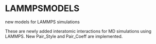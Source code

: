 # LAMMPSMODELS
new models for LAMMPS simulations

These are newly added interatomic interactions for MD simulations using LAMMPS. 
New Pair_Style and Pair_Coeff are implemented.
